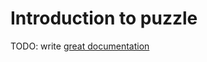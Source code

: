 # Introduction to puzzle

TODO: write [great documentation](http://jacobian.org/writing/what-to-write/)
